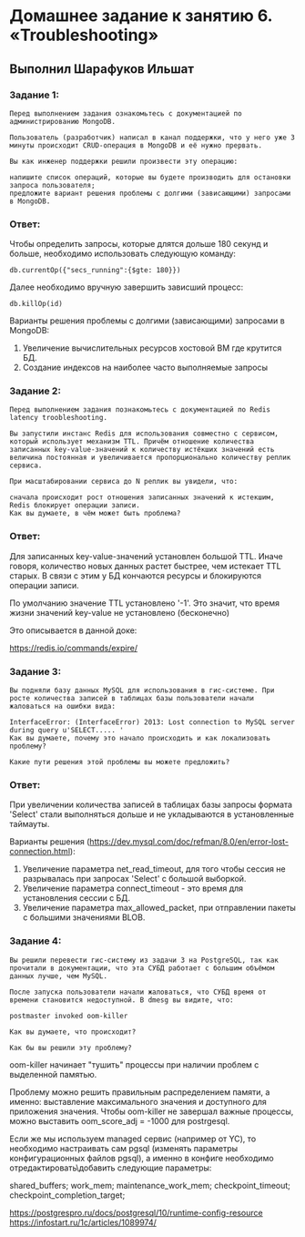 # Домашнее задание к занятию 6. «Troubleshooting»

## Выполнил Шарафуков Ильшат

### Задание 1:

```
Перед выполнением задания ознакомьтесь с документацией по администрированию MongoDB.

Пользователь (разработчик) написал в канал поддержки, что у него уже 3 минуты происходит CRUD-операция в MongoDB и её нужно прервать.

Вы как инженер поддержки решили произвести эту операцию:

напишите список операций, которые вы будете производить для остановки запроса пользователя;
предложите вариант решения проблемы с долгими (зависающими) запросами в MongoDB.
```

### Ответ:

Чтобы определить запросы, которые длятся дольше 180 секунд и больше, необходимо использовать следующую команду:

```
db.currentOp({"secs_running":{$gte: 180}})
```

Далее необходимо вручную завершить зависший процесс:

```
db.killOp(id)
```

Варианты решения проблемы с долгими (зависающими) запросами в MongoDB:

1. Увеличение вычислительных ресурсов хостовой ВМ где крутится БД.
2. Создание индексов на наиболее часто выполняемые запросы

### Задание 2:

```
Перед выполнением задания познакомьтесь с документацией по Redis latency troobleshooting.

Вы запустили инстанс Redis для использования совместно с сервисом, который использует механизм TTL. Причём отношение количества записанных key-value-значений к количеству истёкших значений есть величина постоянная и увеличивается пропорционально количеству реплик сервиса.

При масштабировании сервиса до N реплик вы увидели, что:

сначала происходит рост отношения записанных значений к истекшим,
Redis блокирует операции записи.
Как вы думаете, в чём может быть проблема?
```

### Ответ:

Для записанных key-value-значений установлен большой TTL. Иначе говоря, количество новых данных растет быстрее, чем истекает TTL старых. В связи с этим у БД кончаются ресурсы и блокируются операции записи.

По умолчанию значение TTL установлено '-1'. Это значит, что время жизни значений key-value не установлено (бесконечно)

Это описывается в данной доке:

https://redis.io/commands/expire/

### Задание 3:

```
Вы подняли базу данных MySQL для использования в гис-системе. При росте количества записей в таблицах базы пользователи начали жаловаться на ошибки вида:

InterfaceError: (InterfaceError) 2013: Lost connection to MySQL server during query u'SELECT..... '
Как вы думаете, почему это начало происходить и как локализовать проблему?

Какие пути решения этой проблемы вы можете предложить?
```

### Ответ:

При увеличении количества записей в таблицах базы запросы формата 'Select' стали выполняться дольше и не укладываются в установленные таймауты.

Варианты решения (https://dev.mysql.com/doc/refman/8.0/en/error-lost-connection.html):

1. Увеличение параметра net_read_timeout, для того чтобы сессия не разрывалась при запросах 'Select' с большой выборкой.
2. Увеличение параметра connect_timeout - это время для установления сессии с БД.
3. Увеличение параметра max_allowed_packet, при отправлении пакеты с большими значениями BLOB.

### Задание 4:

```
Вы решили перевести гис-систему из задачи 3 на PostgreSQL, так как прочитали в документации, что эта СУБД работает с большим объёмом данных лучше, чем MySQL.

После запуска пользователи начали жаловаться, что СУБД время от времени становится недоступной. В dmesg вы видите, что:

postmaster invoked oom-killer

Как вы думаете, что происходит?

Как бы вы решили эту проблему?
```

oom-killer начинает "тушить" процессы при наличии проблем с выделенной памятью. 

Проблему можно решить правильным распределением памяти, а именно: выставление максимального значения и доступного для приложения значения. Чтобы oom-killer не завершал важные процессы, можно выставить oom_score_adj = -1000 для postrgesql.

Если же мы используем managed сервис (например от YC), то необходимо настраивать сам pgsql (изменять параметры конфигурационных файлов pgsql), а именно в конфиге необходимо отредактировать\добавить следующие параметры:

shared_buffers; work_mem; maintenance_work_mem; checkpoint_timeout; checkpoint_completion_target;

https://postgrespro.ru/docs/postgresql/10/runtime-config-resource
https://infostart.ru/1c/articles/1089974/